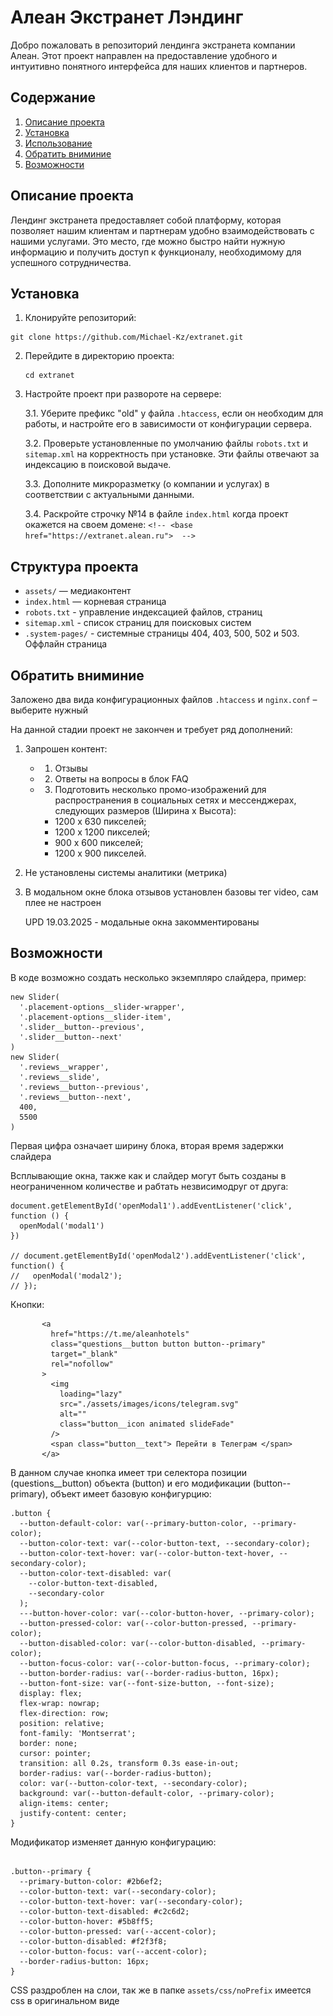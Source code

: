 # Алеан Экстранет Лэндинг

Добро пожаловать в репозиторий лендинга экстранета компании Алеан. Этот проект направлен на предоставление удобного и интуитивно понятного интерфейса для наших клиентов и партнеров.

## Содержание

1. [Описание проекта](#описание-проекта)
2. [Установка](#установка)
3. [Использование](#использование)
4. [Обратить вниминие](#обратить-вниминие)
5. [Возможности](#возможности)

## Описание проекта

Лендинг экстранета предоставляет собой платформу, которая позволяет нашим клиентам и партнерам удобно взаимодействовать с нашими услугами. Это место, где можно быстро найти нужную информацию и получить доступ к функционалу, необходимому для успешного сотрудничества. 



## Установка

1. Клонируйте репозиторий:
   
  ``` 
  git clone https://github.com/Michael-Kz/extranet.git
   ```

2. Перейдите в директорию проекта:
      
   ``` 
   cd extranet 
   ```
   

3. Настройте проект при развороте на сервере:
   
    3.1. Уберите префикс "old" у файла `.htaccess`, если он необходим для работы, и настройте его в зависимости от конфигурации сервера.

   3.2. Проверьте установленные по умолчанию файлы `robots.txt` и `sitemap.xml` на корректность при установке. Эти файлы отвечают за индексацию в поисковой выдаче.

   3.3. Дополните микроразметку (о компании и услугах) в соответствии с актуальными данными.

   3.4. Раскройте строчку №14 в файле `index.html` когда проект окажется на своем домене:
  ``` <!-- <base href="https://extranet.alean.ru">  --> ```
   


## Структура проекта

- `assets/` — медиаконтент
- `index.html` — корневая страница
- `robots.txt` - управление индексацией файлов, страниц
- `sitemap.xml` - список страниц для поисковых систем
- `.system-pages/` - системные страницы 404, 403, 500, 502 и 503. Оффлайн страница 

## Обратить вниминие

Заложено два вида конфигурационных файлов `.htaccess` и `nginx.conf` – выберите нужный  

На данной стадии проект не закончен и требует ряд дополнений: 

1. Запрошен контент:
   - 1. Отзывы 
   - 2. Ответы на вопросы в блок FAQ
   - 3. Подготовить несколько промо-изображений для распространения в социальных сетях и мессенджерах, следующих размеров (Ширина x Высота):
      - 1200 x 630 пикселей;
      - 1200 x 1200 пикселей;
      - 900 x 600 пикселей;
      - 1200 x 900 пикселей.

2. Не установлены системы аналитики (метрика)

3. В модальном окне блока отзывов установлен базовы тег video, сам плее не настроен

    UPD 19.03.2025 - модальные окна закомментированы

## Возможности

В коде возможно создать несколько экземпляро слайдера, пример:

```
new Slider(
  '.placement-options__slider-wrapper',
  '.placement-options__slider-item',
  '.slider__button--previous',
  '.slider__button--next'
)
new Slider(
  '.reviews__wrapper',
  '.reviews__slide',
  '.reviews__button--previous',
  '.reviews__button--next',
  400,
  5500
)
```
Первая цифра означает ширину блока, вторая время задержки слайдера

Всплывающие окна, также как и слайдер могут быть созданы в неограниченном количестве и рабтать незвисимодруг от друга:

```
document.getElementById('openModal1').addEventListener('click', function () {
  openModal('modal1')
})

// document.getElementById('openModal2').addEventListener('click', function() {
//   openModal('modal2');
// });
```

Кнопки: 

   ```
          <a
            href="https://t.me/aleanhotels"
            class="questions__button button button--primary"
            target="_blank"
            rel="nofollow"
          >
            <img
              loading="lazy"
              src="./assets/images/icons/telegram.svg"
              alt=""
              class="button__icon animated slideFade"
            />
            <span class="button__text"> Перейти в Телеграм </span>
          </a>

```
В данном случае кнопка имеет три селектора позиции (questions__button) объекта (button) и его модификации (button--primary), объект имеет базовую конфигурцию:  

```
.button {
  --button-default-color: var(--primary-button-color, --primary-color);
  --button-color-text: var(--color-button-text, --secondary-color);
  --button-color-text-hover: var(--color-button-text-hover, --secondary-color);
  --button-color-text-disabled: var(
    --color-button-text-disabled,
    --secondary-color
  );
  ---button-hover-color: var(--color-button-hover, --primary-color);
  --button-pressed-color: var(--color-button-pressed, --primary-color);
  --button-disabled-color: var(--color-button-disabled, --primary-color);
  --button-focus-color: var(--color-button-focus, --primary-color);
  --button-border-radius: var(--border-radius-button, 16px);
  --button-font-size: var(--font-size-button, --font-size);
  display: flex;
  flex-wrap: nowrap;
  flex-direction: row;
  position: relative;
  font-family: 'Montserrat';
  border: none;
  cursor: pointer;
  transition: all 0.2s, transform 0.3s ease-in-out;
  border-radius: var(--border-radius-button);
  color: var(--button-color-text, --secondary-color);
  background: var(--button-default-color, --primary-color);
  align-items: center;
  justify-content: center;
}
```
Модификатор изменяет данную конфигурацию: 

```

.button--primary {
  --primary-button-color: #2b6ef2;
  --color-button-text: var(--secondary-color);
  --color-button-text-hover: var(--secondary-color);
  --color-button-text-disabled: #c2c6d2;
  --color-button-hover: #5b8ff5;
  --color-button-pressed: var(--accent-color);
  --color-button-disabled: #f2f3f8;
  --color-button-focus: var(--accent-color);
  --border-radius-button: 16px;
}
```
CSS раздроблен на слои, так же в папке `assets/css/noPrefix` имеется css в оригинальном виде